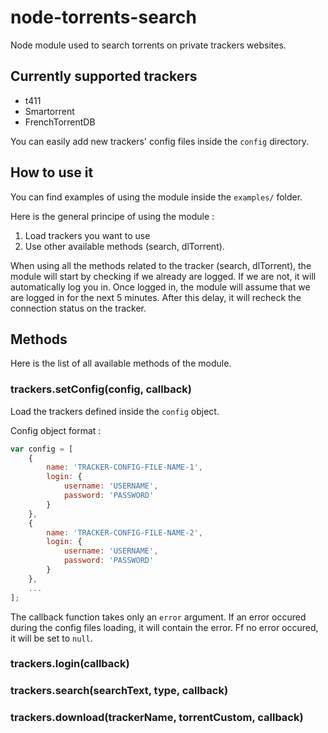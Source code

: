 # node-torrents-search

Node module used to search torrents on private trackers websites.

## Currently supported trackers

- t411
- Smartorrent
- FrenchTorrentDB

You can easily add new trackers' config files inside the `config` directory.

## How to use it

You can find examples of using the module inside the `examples/` folder.

Here is the general principe of using the module :

1. Load trackers you want to use
2. Use other available methods (search, dlTorrent).

When using all the methods related to the tracker (search, dlTorrent), the module will start by checking if we already are logged. If we are not, it will automatically log you in.
Once logged in, the module will assume that we are logged in for the next 5 minutes. After this delay, it will recheck the connection status on the tracker.

## Methods

Here is the list of all available methods of the module.

### trackers.setConfig(config, callback)

Load the trackers defined inside the `config` object.

Config object format :

```javascript
var config = [
	{
		name: 'TRACKER-CONFIG-FILE-NAME-1',
		login: {
			username: 'USERNAME',
			password: 'PASSWORD'
		}
	},
	{
		name: 'TRACKER-CONFIG-FILE-NAME-2',
		login: {
			username: 'USERNAME',
			password: 'PASSWORD'
		}
	},
	...
];
```

The callback function takes only an `error` argument. If an error occured during the config files loading, it will contain the error. Ff no error occured, it will be set to `null`.

### trackers.login(callback)

### trackers.search(searchText, type, callback)

### trackers.download(trackerName, torrentCustom, callback)
